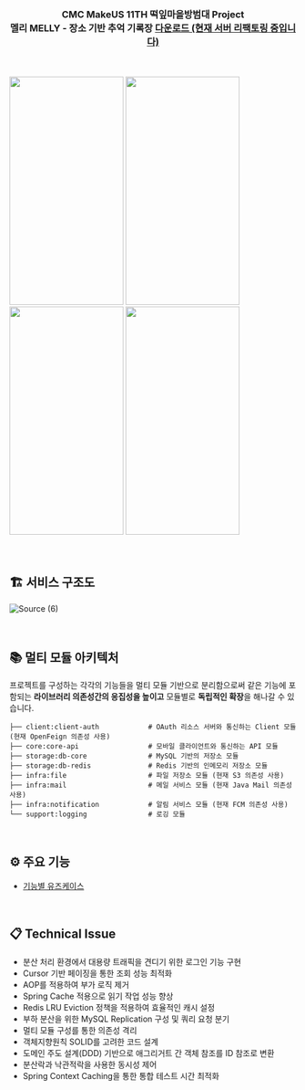 
<div align="center">

<h3>CMC MakeUS 11TH 떡잎마을방범대 Project <br>
  멜리 MELLY - 장소 기반 추억 기록장 <a href=https://apps.apple.com/kr/app/%EB%A9%9C%EB%A6%AC-melly-%EC%9E%A5%EC%86%8C-%EA%B8%B0%EB%B0%98-%EC%B6%94%EC%96%B5-%EA%B8%B0%EB%A1%9D%EC%9E%A5/id6444202109>다운로드 (현재 서버 리팩토링 중입니다)</a></h3>
</div>
<br>
<br>
<div text-align: center>
<img src="https://user-images.githubusercontent.com/82302520/201556888-178a06ed-6839-43da-8194-5f48739d059d.png"  width="200" height="400">
<img src="https://user-images.githubusercontent.com/82302520/201556895-0a567bee-c4c4-466f-8615-7a804545b848.png"  width="200" height="400">
<img src="https://user-images.githubusercontent.com/82302520/201556897-a05261d3-cd7e-436b-958e-eb8ecf38f3de.png"  width="200" height="400">
<img src="https://user-images.githubusercontent.com/82302520/201556901-cd4c2cc2-0bed-4aab-8e4e-6fffe591f1d1.png"  width="200" height="400">
  </div>

<br>
<br>

## 🏗️ 서비스 구조도
![Source (6)](https://github.com/CMC11th-Melly/Melly_Server/assets/82302520/5381eaa9-f9af-48d8-aa45-0b943447fd0d)


<br>

## 📚 멀티 모듈 아키텍처
프로젝트를 구성하는 각각의 기능들을 멀티 모듈 기반으로 분리함으로써 같은 기능에 포함되는 **라이브러리 의존성간의 응집성을 높이고** 모듈별로 **독립적인 확장**을 해나갈 수 있습니다. 
```
├── client:client-auth            # OAuth 리소스 서버와 통신하는 Client 모듈 (현재 OpenFeign 의존성 사용)
├── core:core-api                 # 모바일 클라이언트와 통신하는 API 모듈    
├── storage:db-core               # MySQL 기반의 저장소 모듈
├── storage:db-redis              # Redis 기반의 인메모리 저장소 모듈
├── infra:file                    # 파일 저장소 모듈 (현재 S3 의존성 사용)     
├── infra:mail                    # 메일 서비스 모듈 (현재 Java Mail 의존성 사용)
├── infra:notification            # 알림 서비스 모듈 (현재 FCM 의존성 사용) 
└── support:logging               # 로깅 모듈          
```
<br>

## ⚙️ 주요 기능
- [기능별 유즈케이스](https://github.com/CMC11th-Melly/Melly_Server/wiki/Use-Case)
<br>

## 📋 Technical Issue

- 분산 처리 환경에서 대용량 트래픽을 견디기 위한 로그인 기능 구현
- Cursor 기반 페이징을 통한 조회 성능 최적화
- AOP를 적용하여 부가 로직 제거
- Spring Cache 적용으로 읽기 작업 성능 향상
- Redis LRU Eviction 정책을 적용하여 효율적인 캐시 설정
- 부하 분산을 위한 MySQL Replication 구성 및 쿼리 요청 분기
- 멀티 모듈 구성를 통한 의존성 격리
- 객체지향원칙 SOLID를 고려한 코드 설계
- 도메인 주도 설계(DDD) 기반으로 애그리거트 간 객체 참조를 ID 참조로 변환
- 분산락과 낙관적락을 사용한 동시성 제어
- Spring Context Caching을 통한 통합 테스트 시간 최적화



